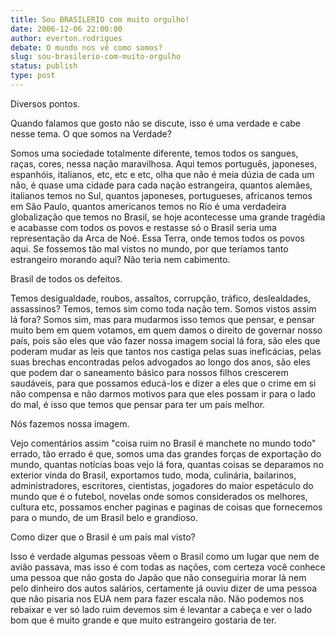 ```yaml
---
title: Sou BRASILERIO com muito orgulho!
date: 2006-12-06 22:00:00
author: everton.rodrigues
debate: O mundo nos vê como somos?
slug: sou-brasilerio-com-muito-orgulho
status: publish 
type: post
---
```


Diversos pontos.   

  

Quando falamos que gosto não se discute, isso é uma verdade e cabe nesse tema. O que somos na Verdade?  

  

Somos uma sociedade totalmente diferente, temos todos os sangues, raças, cores, nessa nação maravilhosa. Aqui temos português, japoneses, espanhóis, italianos, etc, etc e etc, olha que não é meia dúzia de cada um não, é quase uma cidade para cada nação estrangeira, quantos alemães, italianos temos no Sul, quantos japoneses, portugueses, africanos temos em São Paulo, quantos americanos temos no Rio é uma verdadeira globalização que temos no Brasil, se hoje acontecesse uma grande tragédia e acabasse com todos os povos e restasse só o Brasil seria uma representação da Arca de Noé. Essa Terra, onde temos todos os povos aqui. Se fossemos tão mal vistos no mundo, por que teríamos tanto estrangeiro morando aqui? Não teria nem cabimento.   

  

Brasil de todos os defeitos.  

Temos desigualdade, roubos, assaltos, corrupção, tráfico, deslealdades, assassinos? Temos, temos sim como toda nação tem. Somos vistos assim lá fora? Somos sim, mas para mudarmos isso temos que pensar, e pensar muito bem em quem votamos, em quem damos o direito de governar nosso país, pois são eles que vão fazer nossa imagem social lá fora, são eles que poderam mudar as leis que tantos nos castiga pelas suas ineficácias, pelas suas brechas encontradas pelos advogados ao longo dos anos, são eles que podem dar o saneamento básico para nossos filhos crescerem saudáveis, para que possamos educá-los e dizer a eles que o crime em si não compensa e não darmos motivos para que eles possam ir para o lado do mal, é isso que temos que pensar para ter um país melhor.  

  

Nós fazemos nossa imagem.  

Vejo comentários assim "coisa ruim no Brasil é manchete no mundo todo" errado, tão errado é que, somos uma das grandes forças de exportação do mundo, quantas notícias boas vejo lá fora, quantas coisas se deparamos no exterior vinda do Brasil, exportamos tudo, moda, culinária, bailarinos, administradores, escritores, cientistas, jogadores do maior espetáculo do mundo que é o futebol, novelas onde somos considerados os melhores, cultura etc, possamos encher paginas e paginas de coisas que fornecemos para o mundo, de um Brasil belo e grandioso.   

  

Como dizer que o Brasil é um país mal visto?   

Isso é verdade algumas pessoas vêem o Brasil como um lugar que nem de avião passava, mas isso é com todas as nações, com certeza você conhece uma pessoa que não gosta do Japão que não conseguiria morar lá nem pelo dinheiro dos autos salários, certamente já ouviu dizer de uma pessoa que não pisaria nos EUA nem para fazer escala não. Não podemos nos rebaixar e ver só lado ruim devemos sim é levantar a cabeça e ver o lado bom que é muito grande e que muito estrangeiro gostaria de ter.
